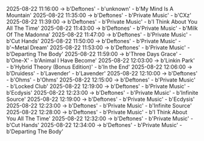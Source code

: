 2025-08-22 11:16:00 -> b'Deftones' - b'unknown' - b'My Mind Is A Mountain'
2025-08-22 11:35:00 -> b'Deftones' - b'Private Music' - b'CXz'
2025-08-22 11:39:00 -> b'Deftones' - b'Private Music' - b'I Think About You All The Time'
2025-08-22 11:43:00 -> b'Deftones' - b'Private Music' - b'Milk Of The Madonna'
2025-08-22 11:47:00 -> b'Deftones' - b'Private Music' - b'Cut Hands'
2025-08-22 11:50:00 -> b'Deftones' - b'Private Music' - b'~Metal Dream'
2025-08-22 11:53:00 -> b'Deftones' - b'Private Music' - b'Departing The Body'
2025-08-22 11:59:00 -> b'Three Days Grace' - b'One-X' - b'Animal I Have Become'
2025-08-22 12:03:00 -> b'Linkin Park' - b'Hybrid Theory (Bonus Edition)' - b'In the End'
2025-08-22 12:06:00 -> b'Druidess' - b'Lavender' - b'Lavender'
2025-08-22 12:10:00 -> b'Deftones' - b'Ohms' - b'Ohms'
2025-08-22 12:15:00 -> b'Deftones' - b'Private Music' - b'Locked Club'
2025-08-22 12:19:00 -> b'Deftones' - b'Private Music' - b'Ecdysis'
2025-08-22 12:23:00 -> b'Deftones' - b'Private Music' - b'Infinite Source'
2025-08-22 12:19:00 -> b'Deftones' - b'Private Music' - b'Ecdysis'
2025-08-22 12:23:00 -> b'Deftones' - b'Private Music' - b'Infinite Source'
2025-08-22 12:28:00 -> b'Deftones' - b'Private Music' - b'I Think About You All The Time'
2025-08-22 12:32:00 -> b'Deftones' - b'Private Music' - b'Cut Hands'
2025-08-22 12:34:00 -> b'Deftones' - b'Private Music' - b'Departing The Body'
